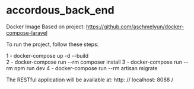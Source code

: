 # accordous_back_end

Docker Image Based on project: https://github.com/aschmelyun/docker-compose-laravel

To run the project, follow these steps:

1 - docker-compose up -d --build <br />
2 - docker-compose run --rm composer install
3 - docker-compose run --rm npm run dev
4 - docker-compose run --rm artisan migrate

The RESTful application will be available at: http: // localhost: 8088 /
